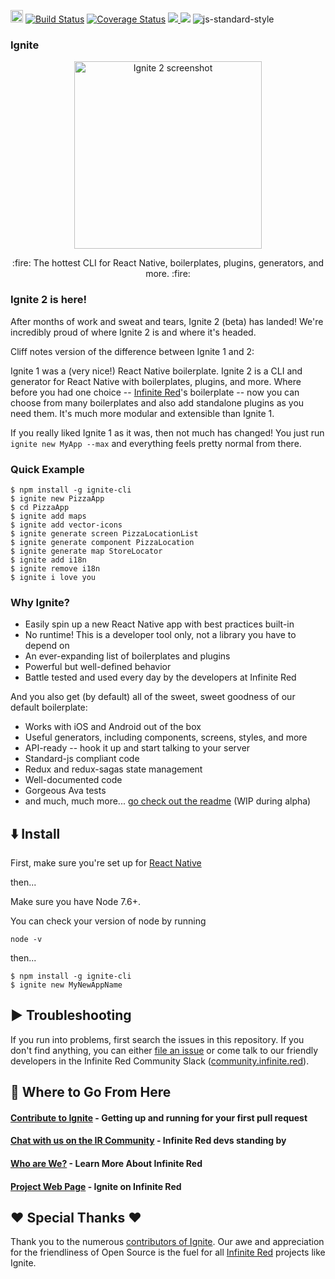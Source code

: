 <a href="https://badge.fury.io/js/react-native-ignite" target="_blank"><img src="https://badge.fury.io/js/react-native-ignite.svg" alt="npm version" height="20"></a>
<a href="https://semaphoreci.com/ir/ignite" target="_blank"><img src=https://semaphoreci.com/api/v1/ir/ignite/branches/master/shields_badge.svg alt='Build Status'/></a>
[![Coverage Status](https://coveralls.io/repos/github/infinitered/ignite/badge.svg?branch=master)](https://coveralls.io/github/infinitered/ignite?branch=master)
<a href="http://community.infinite.red/">
  <img src="https://infiniteredcommunity.herokuapp.com/badge.svg">
</a>
<a href="https://www.codacy.com/app/gantman/ignite?utm_source=github.com&amp;utm_medium=referral&amp;utm_content=infinitered/ignite&amp;utm_campaign=Badge_Grade" target="_blank"><img src="https://api.codacy.com/project/badge/Grade/1c6e04abe7224bdc88095129b5eb43fb"/></a>
<img src=https://img.shields.io/badge/code%20style-standard-brightgreen.svg?style%3Dflat alt='js-standard-style'/>

### Ignite

<p align="center">
  <a href="https://infinite.red/ignite"><img src="https://cloud.githubusercontent.com/assets/1479215/23348302/941b2d54-fc5d-11e6-9042-62501fa90b05.png" alt="Ignite 2 screenshot" width="300px"></a>
</p>

<p align="center">
  :fire: The hottest CLI for React Native, boilerplates, plugins, generators, and more. :fire:
  <br/>
</p>

### Ignite 2 is here!

After months of work and sweat and tears, Ignite 2 (beta) has landed! We're incredibly proud of where Ignite 2 is and where it's headed.

Cliff notes version of the difference between Ignite 1 and 2:

Ignite 1 was a (very nice!) React Native boilerplate. Ignite 2 is a CLI and generator for React Native with boilerplates, plugins, and more. Where before you had one choice -- [Infinite Red](https://infinite.red)'s boilerplate -- now you can choose from many boilerplates and also add standalone plugins as you need them. It's much more modular and extensible than Ignite 1.

If you really liked Ignite 1 as it was, then not much has changed! You just run `ignite new MyApp --max` and everything feels pretty normal from there.


### Quick Example

```
$ npm install -g ignite-cli
$ ignite new PizzaApp
$ cd PizzaApp
$ ignite add maps
$ ignite add vector-icons
$ ignite generate screen PizzaLocationList
$ ignite generate component PizzaLocation
$ ignite generate map StoreLocator
$ ignite add i18n
$ ignite remove i18n
$ ignite i love you
```

### Why Ignite?

* Easily spin up a new React Native app with best practices built-in
* No runtime! This is a developer tool only, not a library you have to depend on
* An ever-expanding list of boilerplates and plugins
* Powerful but well-defined behavior
* Battle tested and used every day by the developers at Infinite Red

And you also get (by default) all of the sweet, sweet goodness of our default boilerplate:

* Works with iOS and Android out of the box
* Useful generators, including components, screens, styles, and more
* API-ready -- hook it up and start talking to your server
* Standard-js compliant code
* Redux and redux-sagas state management
* Well-documented code
* Gorgeous Ava tests
* and much, much more... [go check out the readme](https://github.com/infinitered/ignite-ir-boilerplate-2016) (WIP during alpha)

## :arrow_down: Install

First, make sure you're set up for [React Native](https://facebook.github.io/react-native/docs/getting-started.html#content)

then...

Make sure you have Node 7.6+. 

You can check your version of node by running 

```
node -v
```

then...

```
$ npm install -g ignite-cli
$ ignite new MyNewAppName
```

## :arrow_forward: Troubleshooting

If you run into problems, first search the issues in this repository. If you don't find anything, you can either [file an issue](https://github.com/infinitered/ignite/issues) or come talk to our friendly developers in the Infinite Red Community Slack ([community.infinite.red](http://community.infinite.red)).

## :twisted_rightwards_arrows: Where to Go From Here

#### [Contribute to Ignite](https://github.com/infinitered/ignite/blob/master/.github/CONTRIBUTING.md) - Getting up and running for your first pull request
#### [Chat with us on the IR Community](http://community.infinite.red) - Infinite Red devs standing by
#### [Who are We?](https://infinite.red) - Learn More About Infinite Red
#### [Project Web Page](https://infinite.red/ignite/) - Ignite on Infinite Red

## :heart: Special Thanks :heart:
Thank you to the numerous [contributors of Ignite](https://github.com/infinitered/ignite/graphs/contributors). Our awe and appreciation for the friendliness of Open Source is the fuel for all [Infinite Red](https://infinite.red/) projects like Ignite.

